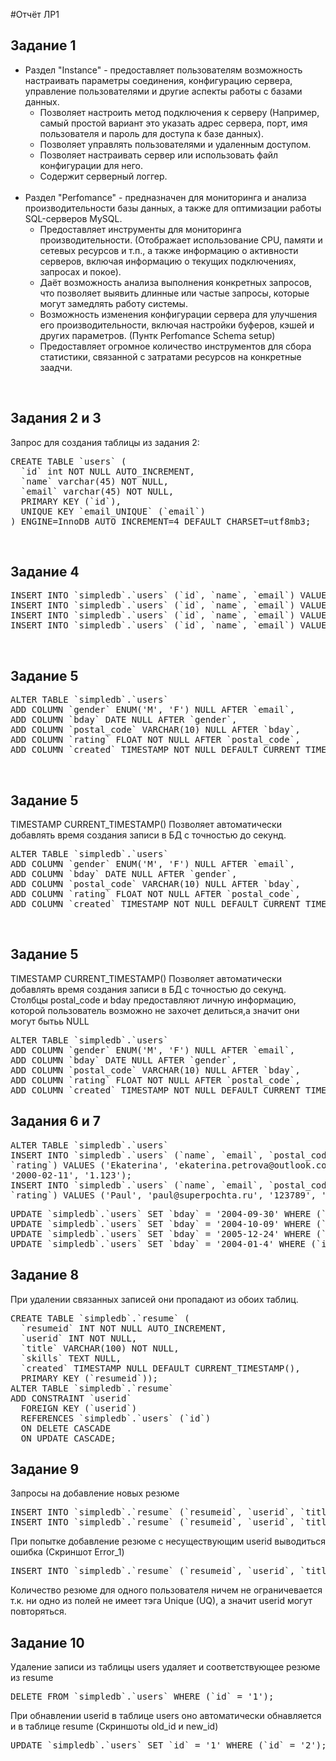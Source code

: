 #Отчёт ЛР1


<h2>Задание 1</h2>
<ul>
  <li>Раздел "Instance" - предоставляет пользователям возможность настраивать параметры соединения, конфигурацию сервера, управление пользователями и другие аспекты работы с базами данных.
    <ul>
      <li>Позволяет настроить метод подключения к серверу (Например, самый простой вариант это указать адрес сервера, порт, имя пользователя и пароль для доступа к базе данных).</li>
      <li>Позволяет управлять пользователями и удаленным доступом.</li>
      <li>Позволяет настраивать сервер или использовать файл конфигурации для него.</li>
      <li>Содержит серверный логгер.</li>
    </ul>
  </li>
<br/>
  <li>Раздел "Perfomance" - предназначен для мониторинга и анализа производительности базы данных, а также для оптимизации работы SQL-серверов MySQL.
    <ul>
      <li>Предоставляет инструменты для мониторинга производительности. (Отображает использование CPU, памяти и сетевых ресурсов и т.п., а также информацию о активности серверов, включая информацию о текущих подключениях, запросах и покое).</li>
      <li>Даёт возможность анализа выполнения конкретных запросов, что позволяет выявить длинные или частые запросы, которые могут замедлять работу системы.</li>
      <li>Возможность изменения конфигурации сервера для улучшения его производительности, включая настройки буферов, кэшей и других параметров. (Пунтк Perfomance Schema setup)</li>
      <li>Предоставляет огромное количество инструментов для сбора статистики, связанной с затратами ресурсов на конкретные заадчи.</li>
    </ul>
  </li>
</ul>
<br/>
<h2>Задания 2 и 3</h2>
Запрос для создания таблицы из задания 2:
<pre>
CREATE TABLE `users` (
  `id` int NOT NULL AUTO_INCREMENT,
  `name` varchar(45) NOT NULL,
  `email` varchar(45) NOT NULL,
  PRIMARY KEY (`id`),
  UNIQUE KEY `email_UNIQUE` (`email`)
) ENGINE=InnoDB AUTO_INCREMENT=4 DEFAULT CHARSET=utf8mb3;
</pre>
<br/>
<h2>Заданиe 4</h2>
<pre>
INSERT INTO `simpledb`.`users` (`id`, `name`, `email`) VALUES ('1', 'Danil', 'vayzera@yandex.ru');
INSERT INTO `simpledb`.`users` (`id`, `name`, `email`) VALUES ('2', 'Timofei', 'kirillov-timko@rumbler.ru');
INSERT INTO `simpledb`.`users` (`id`, `name`, `email`) VALUES ('3', 'Artemii', 'karandashov.artemij@yandex.ru');
INSERT INTO `simpledb`.`users` (`id`, `name`, `email`) VALUES ('4', 'Dima', 'dimadima@mail.ru');
</pre>
<br/>
<h2>Заданиe 5</h2>
<pre>
ALTER TABLE `simpledb`.`users` 
ADD COLUMN `gender` ENUM('M', 'F') NULL AFTER `email`,
ADD COLUMN `bday` DATE NULL AFTER `gender`,
ADD COLUMN `postal_code` VARCHAR(10) NULL AFTER `bday`,
ADD COLUMN `rating` FLOAT NOT NULL AFTER `postal_code`,
ADD COLUMN `created` TIMESTAMP NOT NULL DEFAULT CURRENT_TIMESTAMP AFTER `rating`;
</pre>
<br/>
<h2>Заданиe 5</h2>
TIMESTAMP CURRENT_TIMESTAMP() Позволяет автоматически добавлять время создания записи в БД с точностью до секунд.
<pre>
ALTER TABLE `simpledb`.`users` 
ADD COLUMN `gender` ENUM('M', 'F') NULL AFTER `email`,
ADD COLUMN `bday` DATE NULL AFTER `gender`,
ADD COLUMN `postal_code` VARCHAR(10) NULL AFTER `bday`,
ADD COLUMN `rating` FLOAT NOT NULL AFTER `postal_code`,
ADD COLUMN `created` TIMESTAMP NOT NULL DEFAULT CURRENT_TIMESTAMP AFTER `rating`;
</pre>
<br/>
<h2>Заданиe 5</h2>
TIMESTAMP CURRENT_TIMESTAMP() Позволяет автоматически добавлять время создания записи в БД с точностью до секунд. <br/>
Столбцы postal_code и bday предоставляют личную информацию, которой пользователь возможно не захочет делиться,а значит они могут бытьь NULL 
<pre>
ALTER TABLE `simpledb`.`users` 
ADD COLUMN `gender` ENUM('M', 'F') NULL AFTER `email`,
ADD COLUMN `bday` DATE NULL AFTER `gender`,
ADD COLUMN `postal_code` VARCHAR(10) NULL AFTER `bday`,
ADD COLUMN `rating` FLOAT NOT NULL AFTER `postal_code`,
ADD COLUMN `created` TIMESTAMP NOT NULL DEFAULT CURRENT_TIMESTAMP AFTER `rating`;
</pre>
<h2>Задания 6 и 7</h2>
<pre>
ALTER TABLE `simpledb`.`users` 
INSERT INTO `simpledb`.`users` (`name`, `email`, `postal_code`, `gender`, `bday`,
`rating`) VALUES ('Ekaterina', 'ekaterina.petrova@outlook.com', '145789', 'f',
'2000-02-11', '1.123');
INSERT INTO `simpledb`.`users` (`name`, `email`, `postal_code`, `gender`, `bday`,
`rating`) VALUES ('Paul', 'paul@superpochta.ru', '123789', 'm', '1998-08-12', '1');
</pre>
<pre>
UPDATE `simpledb`.`users` SET `bday` = '2004-09-30' WHERE (`id` = '1');
UPDATE `simpledb`.`users` SET `bday` = '2004-10-09' WHERE (`id` = '2');
UPDATE `simpledb`.`users` SET `bday` = '2005-12-24' WHERE (`id` = '3');
UPDATE `simpledb`.`users` SET `bday` = '2004-01-4' WHERE (`id` = '4');
</pre>
<h2>Заданиe 8</h2>
При удалении связанных записей они пропадают из обоих таблиц.
<pre>
CREATE TABLE `simpledb`.`resume` (
  `resumeid` INT NOT NULL AUTO_INCREMENT,
  `userid` INT NOT NULL,
  `title` VARCHAR(100) NOT NULL,
  `skills` TEXT NULL,
  `created` TIMESTAMP NULL DEFAULT CURRENT_TIMESTAMP(),
  PRIMARY KEY (`resumeid`));
ALTER TABLE `simpledb`.`resume` 
ADD CONSTRAINT `userid`
  FOREIGN KEY (`userid`)
  REFERENCES `simpledb`.`users` (`id`)
  ON DELETE CASCADE
  ON UPDATE CASCADE;
</pre>
<h2>Заданиe 9</h2>
Запросы на добавление новых резюме
<pre>
INSERT INTO `simpledb`.`resume` (`resumeid`, `userid`, `title`, `skills`) VALUES ('1', '2', 'Timofei\'s resume', 'wiring, networks and telecommunications');
INSERT INTO `simpledb`.`resume` (`resumeid`, `userid`, `title`, `skills`) VALUES ('2', '1', 'Danil\'s resume', 'managment');
</pre>
При попытке добавление резюме с несуществующим userid выводиться ошибка (Скриншот Error_1)
<pre>
INSERT INTO `simpledb`.`resume` (`resumeid`, `userid`, `title`, `skills`, `created`) VALUES ('3', '7', 'WhoKnows', 'AllYouNeed', '');
</pre>
Количество резюме для одного пользователя ничем не ограничевается т.к. ни одно из полей не имеет тэга Unique (UQ), а значит userid могут повторяться.
<h2>Заданиe 10</h2>
Удаление записи из таблицы users удаляет и соответствующее резюме из resume
<pre>
DELETE FROM `simpledb`.`users` WHERE (`id` = '1');
</pre>
При обнавлении userid в таблице users оно автоматически обнавляется и в таблице resume (Скриншоты old_id и new_id)
<pre>
UPDATE `simpledb`.`users` SET `id` = '1' WHERE (`id` = '2');
</pre>
